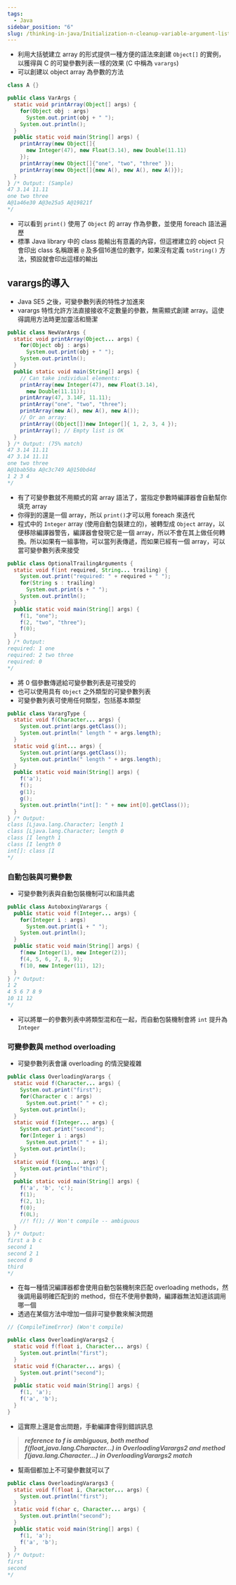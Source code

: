 ```yaml
---
tags:
  - Java
sidebar_position: "6"
slug: /thinking-in-java/Initialization-n-cleanup-variable-argument-lists
---
```


- 利用大括號建立 array 的形式提供一種方便的語法來創建 `Object[]` 的實例，以獲得與 C 的可變參數列表一樣的效果 (C 中稱為 `varargs`)
- 可以創建以 object array 為參數的方法

```java
class A {}

public class VarArgs {
  static void printArray(Object[] args) {
    for(Object obj : args)
      System.out.print(obj + " ");
    System.out.println();
  }
  public static void main(String[] args) {
    printArray(new Object[]{
      new Integer(47), new Float(3.14), new Double(11.11)
    });
    printArray(new Object[]{"one", "two", "three" });
    printArray(new Object[]{new A(), new A(), new A()});
  }
} /* Output: (Sample)
47 3.14 11.11
one two three
A@1a46e30 A@3e25a5 A@19821f
*/
```

- 可以看到 `print()` 使用了 `Object` 的 array 作為參數，並使用 foreach 語法遍歷
- 標準 Java library 中的 class 能輸出有意義的內容，但這裡建立的 object 只會印出 class 名稱跟著 `@` 及多個16進位的數字，如果沒有定義 `toString()` 方法，預設就會印出這樣的輸出

## varargs的導入

- Java SE5 之後，可變參數列表的特性才加進來
- varargs 特性允許方法直接接收不定數量的參數，無需顯式創建 array。這使得調用方法時更加靈活和簡潔

```java
public class NewVarArgs {
  static void printArray(Object... args) {
    for(Object obj : args)
      System.out.print(obj + " ");
    System.out.println();
  }
  public static void main(String[] args) {
    // Can take individual elements:
    printArray(new Integer(47), new Float(3.14),
      new Double(11.11));
    printArray(47, 3.14F, 11.11);
    printArray("one", "two", "three");
    printArray(new A(), new A(), new A());
    // Or an array:
    printArray((Object[])new Integer[]{ 1, 2, 3, 4 });
    printArray(); // Empty list is OK
  }
} /* Output: (75% match)
47 3.14 11.11
47 3.14 11.11
one two three
A@1bab50a A@c3c749 A@150bd4d
1 2 3 4
*/
```
- 有了可變參數就不用顯式的寫 array 語法了，當指定參數時編譯器會自動幫你填充 array
- 你得到的還是一個 array，所以 `print()`才可以用 foreach 來迭代
- 程式中的 `Integer` array (使用自動包裝建立的)，被轉型成 `Object` array，以便移除編譯器警告，編譯器會發現它是一個 array，所以不會在其上做任何轉換。所以如果有一組事物，可以當列表傳遞，而如果已經有一個 array，可以當可變參數列表來接受

```java
public class OptionalTrailingArguments {
  static void f(int required, String... trailing) {
    System.out.print("required: " + required + " ");
    for(String s : trailing)
      System.out.print(s + " ");
    System.out.println();
  }
  public static void main(String[] args) {
    f(1, "one");
    f(2, "two", "three");
    f(0);
  }
} /* Output:
required: 1 one
required: 2 two three
required: 0
*/
```
- 將 0 個參數傳遞給可變參數列表是可接受的
- 也可以使用具有 `Object` 之外類型的可變參數列表
- 可變參數列表可使用任何類型，包括基本類型

```java
public class VarargType {
  static void f(Character... args) {
    System.out.print(args.getClass());
    System.out.println(" length " + args.length);
  }
  static void g(int... args) {
    System.out.print(args.getClass());
    System.out.println(" length " + args.length);
  }
  public static void main(String[] args) {
    f('a');
    f();
    g(1);
    g();
    System.out.println("int[]: " + new int[0].getClass());
  }
} /* Output:
class [Ljava.lang.Character; length 1
class [Ljava.lang.Character; length 0
class [I length 1
class [I length 0
int[]: class [I
*/
```

### 自動包裝與可變參數
- 可變參數列表與自動包裝機制可以和諧共處
```java
public class AutoboxingVarargs {
  public static void f(Integer... args) {
    for(Integer i : args)
      System.out.print(i + " ");
    System.out.println();
  }
  public static void main(String[] args) {
    f(new Integer(1), new Integer(2));
    f(4, 5, 6, 7, 8, 9);
    f(10, new Integer(11), 12);
  }
} /* Output:
1 2
4 5 6 7 8 9
10 11 12
*/
```
- 可以將單一的參數列表中將類型混和在一起，而自動包裝機制會將 `int` 提升為 `Integer`
### 可變參數與 method overloading
- 可變參數列表會讓 overloading 的情況變複雜
```java
public class OverloadingVarargs {
  static void f(Character... args) {
    System.out.print("first");
    for(Character c : args)
      System.out.print(" " + c);
    System.out.println();
  }
  static void f(Integer... args) {
    System.out.print("second");
    for(Integer i : args)
      System.out.print(" " + i);
    System.out.println();
  }
  static void f(Long... args) {
    System.out.println("third");
  }
  public static void main(String[] args) {
    f('a', 'b', 'c');
    f(1);
    f(2, 1);
    f(0);
    f(0L);
    //! f(); // Won't compile -- ambiguous
  }
} /* Output:
first a b c
second 1
second 2 1
second 0
third
*/
```
- 在每一種情況編譯器都會使用自動包裝機制來匹配 overloading methods，然後調用最明確匹配到的 method，但在不使用參數時，編譯器無法知道該調用哪一個
- 透過在某個方法中增加一個非可變參數來解決問題
```java
// {CompileTimeError} (Won't compile)

public class OverloadingVarargs2 {
  static void f(float i, Character... args) {
    System.out.println("first");
  }
  static void f(Character... args) {
    System.out.print("second");
  }
  public static void main(String[] args) {
    f(1, 'a');
    f('a', 'b');
  }
}
```
- 這實際上還是會出問題，手動編譯會得到錯誤訊息
> _**reference to f is ambiguous, both method f(float,java.lang.Character...) in OverloadingVarargs2 and method f(java.lang.Character...) in OverloadingVarargs2 match**_

- 幫兩個都加上不可變參數就可以了
```java
public class OverloadingVarargs3 {
  static void f(float i, Character... args) {
    System.out.println("first");
  }
  static void f(char c, Character... args) {
    System.out.println("second");
  }
  public static void main(String[] args) {
    f(1, 'a');
    f('a', 'b');
  }
} /* Output:
first
second
*/
```